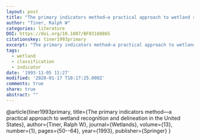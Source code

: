```yaml
---
layout: post
title: "The primary indicators method—a practical approach to wetland recognition and delineation in the United States"
author: "Tiner, Ralph W"
categories: literature
DOI: https://doi.org/10.1007/BF03160865
citationskey: tiner1993primary
excerpt: "The primary indicators method—a practical approach to wetland recognition and delineation in the United States"
tags:
  - wetland
  - classification
  - indicator
date: '1993-11-05 11:27'
modified: '2020-01-17 T18:17:25.000Z'
comments: true
share: true
abstract: ""
---
```


@article{tiner1993primary,
  title={The primary indicators method—a practical approach to wetland recognition and delineation in the United States},
  author={Tiner, Ralph W},
  journal={Wetlands},
  volume={13},
  number={1},
  pages={50--64},
  year={1993},
  publisher={Springer}
}
